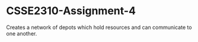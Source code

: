# CSSE2310-Assignment-4
Creates a network of depots which hold resources and can communicate to one another.
